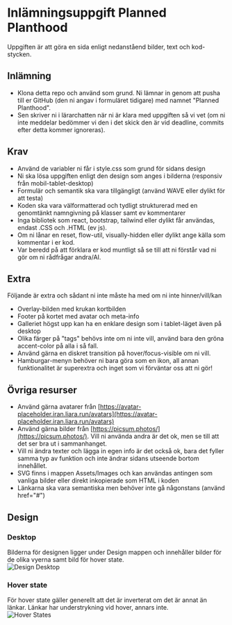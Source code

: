 # Inlämningsuppgift Planned Planthood

Uppgiften är att göra en sida enligt nedanståend bilder, text och kod-stycken.<br>

## Inlämning
- Klona detta repo och använd som grund. Ni lämnar in genom att pusha till er GitHub (den ni angav i formuläret tidigare) med namnet "Planned Planthood".
- Sen skriver ni i lärarchatten när ni är klara med uppgiften så vi vet (om ni inte meddelar bedömmer vi den i det skick den är vid deadline, commits efter detta kommer ignoreras).

## Krav

- Använd de variabler ni får i style.css som grund för sidans design
- Ni ska lösa uppgiften enligt den design som anges i bilderna (responsiv från mobil-tablet-desktop)
- Formulär och semantik ska vara tillgängligt (använd WAVE eller dylikt för att testa)
- Koden ska vara välformatterad och tydligt strukturerad med en genomtänkt namngivning på klasser samt ev kommentarer
- Inga bibliotek som react, bootstrap, tailwind eller dylikt får användas, endast .CSS och .HTML (ev js).
- Om ni lånar en reset, flow-util, visually-hidden eller dylikt ange källa som kommentar i er kod.
- Var beredd på att förklara er kod muntligt så se till att ni förstår vad ni gör om ni rådfrågar andra/AI.

## Extra

Följande är extra och sådant ni inte måste ha med om ni inte hinner/vill/kan

- Overlay-bilden med krukan kortbilden
- Footer på kortet med avatar och meta-info
- Galleriet högst upp kan ha en enklare design som i tablet-läget även på desktop
- Olika färger på "tags" behövs inte om ni inte vill, använd bara den gröna accent-color på alla i så fall.
- Använd gärna en diskret transition på hover/focus-visible om ni vill.
- Hamburgar-menyn behöver ni bara göra som en ikon, all annan funktionalitet är superextra och inget som vi förväntar oss att ni gör!

## Övriga resurser

- Använd gärna avatarer från [https://avatar-placeholder.iran.liara.run/avatars](https://avatar-placeholder.iran.liara.run/avatars)
- Använd gärna bilder från [https://picsum.photos/](https://picsum.photos/). Vill ni använda andra är det ok, men se till att det ser bra ut i sammanhanget.
- Vill ni ändra texter och lägga in egen info är det också ok, bara det fyller samma typ av funktion och inte ändrar sidans utseende bortom innehållet.
- SVG finns i mappen Assets/Images och kan användas antingen som vanliga bilder eller direkt inkopierade som HTML i koden
- Länkarna ska vara semantiska men behöver inte gå någonstans (använd href="#")

## Design
### Desktop
Bilderna för designen ligger under Design mappen och innehåller bilder för de olika vyerna samt bild för hover state.<br>
![Design Desktop](/Design/PlannedPlanthood-Desktop.png)

### Hover state
För hover state gäller generellt att det är inverterat om det är annat än länkar. Länkar har understrykning vid hover, annars inte.<br>
![Hover States](/Design/PlannedPlanthood-Hover.png)
